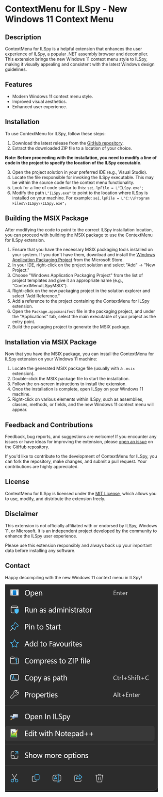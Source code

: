 # ContextMenu for ILSpy - New Windows 11 Context Menu


## Description

ContextMenu for ILSpy is a helpful extension that enhances the user experience of ILSpy, a popular .NET assembly browser and decompiler. This extension brings the new Windows 11 context menu style to ILSpy, making it visually appealing and consistent with the latest Windows design guidelines.

## Features

- Modern Windows 11 context menu style.
- Improved visual aesthetics.
- Enhanced user experience.

## Installation

To use ContextMenu for ILSpy, follow these steps:

1. Download the latest release from the [GitHub repository](https://github.com/modz2014/contextmenu-for-ilspy/releases).
2. Extract the downloaded ZIP file to a location of your choice.

**Note: Before proceeding with the installation, you need to modify a line of code in the project to specify the location of the ILSpy executable.**

3. Open the project solution in your preferred IDE (e.g., Visual Studio).
4. Locate the file responsible for invoking the ILSpy executable. This may be within the source code for the context menu functionality.
5. Look for a line of code similar to this: `sei.lpFile = L"ILSpy.exe";`
6. Modify the path `L"ILSpy.exe"` to point to the location where ILSpy is installed on your machine. For example: `sei.lpFile = L"C:\\Program Files\\ILSpy\\ILSpy.exe";`

## Building the MSIX Package

After modifying the code to point to the correct ILSpy installation location, you can proceed with building the MSIX package to use the ContextMenu for ILSpy extension.

1. Ensure that you have the necessary MSIX packaging tools installed on your system. If you don't have them, download and install the [Windows Application Packaging Project](https://docs.microsoft.com/en-us/windows/msix/packaging-tool/get-packaging-tool) from the Microsoft Store.
2. In your IDE, right-click on the project solution and select "Add" -> "New Project."
3. Choose "Windows Application Packaging Project" from the list of project templates and give it an appropriate name (e.g., "ContextMenuILSpyMSIX").
4. Right-click on the new packaging project in the solution explorer and select "Add Reference."
5. Add a reference to the project containing the ContextMenu for ILSpy extension.
6. Open the `Package.appxmanifest` file in the packaging project, and under the "Applications" tab, select the main executable of your project as the entry point.
7. Build the packaging project to generate the MSIX package.

## Installation via MSIX Package

Now that you have the MSIX package, you can install the ContextMenu for ILSpy extension on your Windows 11 machine:

1. Locate the generated MSIX package file (usually with a `.msix` extension).
2. Double-click the MSIX package file to start the installation.
3. Follow the on-screen instructions to install the extension.
4. Once the installation is complete, open ILSpy on your Windows 11 machine.
5. Right-click on various elements within ILSpy, such as assemblies, classes, methods, or fields, and the new Windows 11 context menu will appear.

## Feedback and Contributions

Feedback, bug reports, and suggestions are welcome! If you encounter any issues or have ideas for improving the extension, please [open an issue](https://github.com/modz2014/contextmenu-for-ilspy/issues) on the GitHub repository.

If you'd like to contribute to the development of ContextMenu for ILSpy, you can fork the repository, make changes, and submit a pull request. Your contributions are highly appreciated.

## License

ContextMenu for ILSpy is licensed under the [MIT License](https://opensource.org/licenses/MIT), which allows you to use, modify, and distribute the extension freely.

## Disclaimer

This extension is not officially affiliated with or endorsed by ILSpy, Windows 11, or Microsoft. It is an independent project developed by the community to enhance the ILSpy user experience.

Please use this extension responsibly and always back up your important data before installing any software.

## Contact



Happy decompiling with the new Windows 11 context menu in ILSpy!

![ContextMenu for ILSpy](https://github.com/modz2014/ILSpyContextMenu/blob/main/Contextmenu.png)
